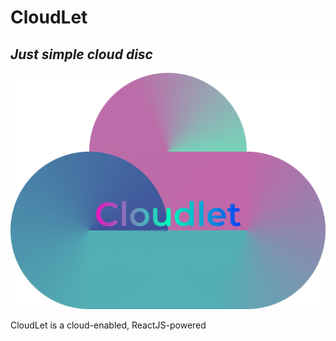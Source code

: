 # CloudLet
## _Just simple cloud disc_

![alt text](https://github.com/JaabaShooler/CloudDrive/blob/main/client/src/Logo.png?raw=true)

CloudLet is a cloud-enabled,
ReactJS-powered

